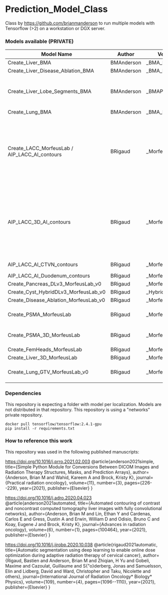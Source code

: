 # Prediction_Model_Class
Class by https://github.com/brianmanderson to run multiple models with Tensorflow (>2) on a workstation or DGX server. 

### Models available (PRIVATE)

| Model Name | Author | Version | Description |
| --- | --- | --- | --- |
| Create_Liver_BMA | BMAnderson | _BMA_Program_4 | Liver |
| Create_Liver_Disease_Ablation_BMA | BMAnderson | _BMA_Program_0 | Liver_Disease_Ablation |
| Create_Liver_Lobe_Segments_BMA | BMAnderson | _BMAProgram3 | Liver_Segment_1, Liver_Segment_2, Liver_Segment_3, Liver_Segment_4, Liver_Segment_5-8 |
| Create_Lung_BMA | BMAnderson | _BMA_Program_2 | Ground Glass, Lung |
| Create_LACC_MorfeusLab / AIP_LACC_AI_contours | BRigaud | _MorfeusLab_v4 | Bladder, Rectum, Sigmoid, Vagina, Parametrium, Femur_Head_R, Femur_Head_L, Kidney_R, Kidney_L, SpinalCord, BowelSpace, Femoral Heads, Upper_Vagina_2.0cm, CTVp |
| AIP_LACC_3D_AI_contours | BRigaud | _MorfeusLab_v5 | Bladder, Rectum, Sigmoid, Vagina, Parametrium, Femur_Head_R, Femur_Head_L, Kidney_R, Kidney_L, SpinalCord, BowelSpace, Femoral Heads, Upper_Vagina_2.0cm, CTVp |
| AIP_LACC_AI_CTVN_contours | BRigaud | _MorfeusLab_v2 | CTVn, CTV_PAN, Nodal_CTV |
| AIP_LACC_AI_Duodenum_contours | BRigaud | _MorfeusLab_v2 | Duodenum |
| Create_Pancreas_DLv3_MorfeusLab_v0 | BRigaud | _MorfeusLab_v0 | Pancreas |
| Create_Cyst_HybridDLv3_MorfeusLab_v0 | BRigaud | _HybridDLv3_v0 | (need pancreas) Cyst |
| Create_Disease_Ablation_MorfeusLab_v0 | BRigaud | _MorfeusLab_v0 | Disease, Ablation |
| Create_PSMA_MorfeusLab | BRigaud | _MorfeusLab_v3 | (need femoral heads) Bladder, Rectum, Iliac Veins, Iliac Arteries |
| Create_PSMA_3D_MorfeusLab | BRigaud | _MorfeusLab_v4 | (need femoral heads) Bladder, Rectum, Iliac Veins, Iliac Arteries |
| Create_FemHeads_MorfeusLab | BRigaud | _MorfeusLab_v0 | Femoral Heads |
| Create_Liver_3D_MorfeusLab | BRigaud | _MorfeusLab_v0 | Liver |
| Create_Lung_GTV_MorfeusLab_v0  | BRigaud | _MorfeusLab_v0 | GTV (need Lungs contour or bounding box)|

### Dependencies
This repository is expecting a folder with model per localization. Models are not distributed in that repository.
This repository is using a "networks" private repository.
```
docker pull tensorflow/tensorflow:2.4.1-gpu
pip install -r requirements.txt
```

### How to reference this work
This repository was used in the following published manuscripts:

https://doi.org/10.1016/j.prro.2021.02.003
@article{anderson2021simple,
  title={Simple Python Module for Conversions Between DICOM Images and Radiation Therapy Structures, Masks, and Prediction Arrays},
  author={Anderson, Brian M and Wahid, Kareem A and Brock, Kristy K},
  journal={Practical radiation oncology},
  volume={11},
  number={3},
  pages={226--229},
  year={2021},
  publisher={Elsevier}
}

https://doi.org/10.1016/j.adro.2020.04.023
@article{anderson2021automated,
  title={Automated contouring of contrast and noncontrast computed tomography liver images with fully convolutional networks},
  author={Anderson, Brian M and Lin, Ethan Y and Cardenas, Carlos E and Gress, Dustin A and Erwin, William D and Odisio, Bruno C and Koay, Eugene J and Brock, Kristy K},
  journal={Advances in radiation oncology},
  volume={6},
  number={1},
  pages={100464},
  year={2021},
  publisher={Elsevier}
}

https://doi.org/10.1016/j.ijrobp.2020.10.038
@article{rigaud2021automatic,
  title={Automatic segmentation using deep learning to enable online dose optimization during adaptive radiation therapy of cervical cancer},
  author={Rigaud, Bastien and Anderson, Brian M and Zhiqian, H Yu and Gobeli, Maxime and Cazoulat, Guillaume and S{\"o}derberg, Jonas and Samuelsson, Elin and Lidberg, David and Ward, Christopher and Taku, Nicolette and others},
  journal={International Journal of Radiation Oncology* Biology* Physics},
  volume={109},
  number={4},
  pages={1096--1110},
  year={2021},
  publisher={Elsevier}
}
